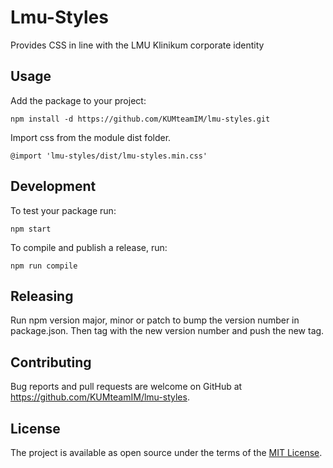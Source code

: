 # Lmu-Styles

Provides CSS in line with the LMU Klinikum corporate identity

## Usage

Add the package to your project:

```
npm install -d https://github.com/KUMteamIM/lmu-styles.git
```

Import css from the module dist folder.

```
@import 'lmu-styles/dist/lmu-styles.min.css'
```

## Development

To test your package run:

```
npm start
```

To compile and publish a release, run:

```
npm run compile
```

## Releasing

Run npm version major, minor or patch to bump the version number in package.json. Then tag with the new version number and push the new tag.

## Contributing

Bug reports and pull requests are welcome on GitHub at https://github.com/KUMteamIM/lmu-styles.

## License

The project is available as open source under the terms of the [MIT License](https://opensource.org/licenses/MIT).

